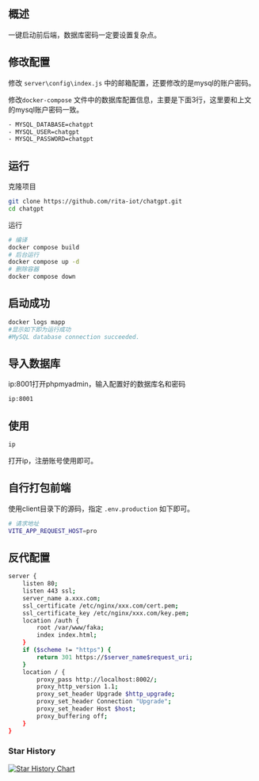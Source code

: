 ## 概述

一键启动前后端，数据库密码一定要设置复杂点。

## 修改配置

修改 `server\config\index.js` 中的邮箱配置，还要修改的是mysql的账户密码。

修改`docker-compose` 文件中的数据库配置信息，主要是下面3行，这里要和上文的mysql账户密码一致。

```bash
- MYSQL_DATABASE=chatgpt
- MYSQL_USER=chatgpt
- MYSQL_PASSWORD=chatgpt
```

## 运行

克隆项目

```bash
git clone https://github.com/rita-iot/chatgpt.git
cd chatgpt
```

运行

```bash
# 编译
docker compose build
# 后台运行
docker compose up -d
# 删除容器
docker compose down
```

## 启动成功

```bash
docker logs mapp
#显示如下即为运行成功
#MySQL database connection succeeded.
```

## 导入数据库

ip:8001打开phpmyadmin，输入配置好的数据库名和密码

```bash
ip:8001
```

## 使用

```bash
ip
```

打开ip，注册账号使用即可。

## 自行打包前端

使用client目录下的源码，指定 `.env.production` 如下即可。

```bash
# 请求地址
VITE_APP_REQUEST_HOST=pro
```

## 反代配置

```bash
server {
    listen 80;
    listen 443 ssl;
    server_name a.xxx.com;
    ssl_certificate /etc/nginx/xxx.com/cert.pem;
    ssl_certificate_key /etc/nginx/xxx.com/key.pem;
    location /auth {
        root /var/www/faka;
        index index.html;
    }
    if ($scheme != "https") {
        return 301 https://$server_name$request_uri;
    }
    location / {
        proxy_pass http://localhost:8002/;
    	proxy_http_version 1.1;
        proxy_set_header Upgrade $http_upgrade;
        proxy_set_header Connection "Upgrade";
        proxy_set_header Host $host;
        proxy_buffering off;
    }
}
```

### Star History

[![Star History Chart](https://api.star-history.com/svg?repos=rita-iot/chatgpt&type=Date)](https://star-history.com/#rita-iot/chatgpt&Date)
